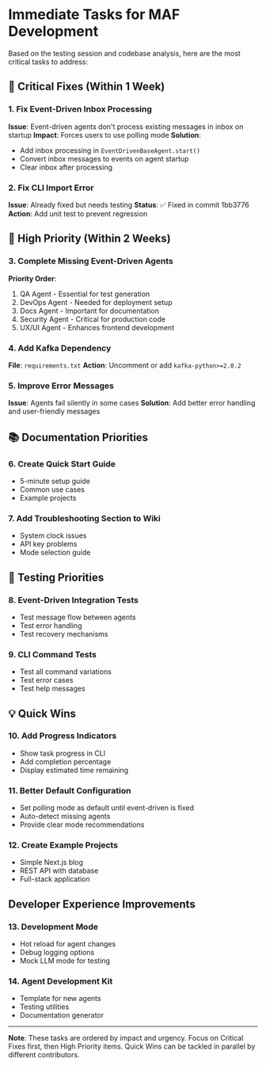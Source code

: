 # Immediate Tasks for MAF Development

Based on the testing session and codebase analysis, here are the most critical tasks to address:

## 🚨 Critical Fixes (Within 1 Week)

### 1. Fix Event-Driven Inbox Processing
**Issue**: Event-driven agents don't process existing messages in inbox on startup
**Impact**: Forces users to use polling mode
**Solution**: 
- Add inbox processing in `EventDrivenBaseAgent.start()`
- Convert inbox messages to events on agent startup
- Clear inbox after processing

### 2. Fix CLI Import Error
**Issue**: Already fixed but needs testing
**Status**: ✅ Fixed in commit 1bb3776
**Action**: Add unit test to prevent regression

## 🔧 High Priority (Within 2 Weeks)

### 3. Complete Missing Event-Driven Agents
**Priority Order**:
1. QA Agent - Essential for test generation
2. DevOps Agent - Needed for deployment setup
3. Docs Agent - Important for documentation
4. Security Agent - Critical for production code
5. UX/UI Agent - Enhances frontend development

### 4. Add Kafka Dependency
**File**: `requirements.txt`
**Action**: Uncomment or add `kafka-python>=2.0.2`

### 5. Improve Error Messages
**Issue**: Agents fail silently in some cases
**Solution**: Add better error handling and user-friendly messages

## 📚 Documentation Priorities

### 6. Create Quick Start Guide
- 5-minute setup guide
- Common use cases
- Example projects

### 7. Add Troubleshooting Section to Wiki
- System clock issues
- API key problems
- Mode selection guide

## 🧪 Testing Priorities

### 8. Event-Driven Integration Tests
- Test message flow between agents
- Test error handling
- Test recovery mechanisms

### 9. CLI Command Tests
- Test all command variations
- Test error cases
- Test help messages

## 💡 Quick Wins

### 10. Add Progress Indicators
- Show task progress in CLI
- Add completion percentage
- Display estimated time remaining

### 11. Better Default Configuration
- Set polling mode as default until event-driven is fixed
- Auto-detect missing agents
- Provide clear mode recommendations

### 12. Create Example Projects
- Simple Next.js blog
- REST API with database
- Full-stack application

## Developer Experience Improvements

### 13. Development Mode
- Hot reload for agent changes
- Debug logging options
- Mock LLM mode for testing

### 14. Agent Development Kit
- Template for new agents
- Testing utilities
- Documentation generator

---

**Note**: These tasks are ordered by impact and urgency. Focus on Critical Fixes first, then High Priority items. Quick Wins can be tackled in parallel by different contributors.